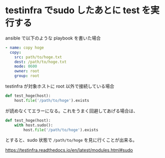 testinfra でsudo したあとに test を実行する
===

ansible で以下のような playbook を書いた場合

```yaml
- name: copy hoge
  copy:
    src: path/to/hoge.txt
    dest: /path/to/hoge.txt
    mode: 0600
    owner: root
    group: root
```

testinfra が対象ホストに root 以外で接続している場合

```python
def test_hoge(host):
    host.file('/path/to/hoge').exists
```

が読めなくてエラーになる。これをうまく回避してあげる場合は、

```python
def test_hoge(host):
    with host.sudo():
        host.file('/path/to/hoge').exists
```

とすると、sudo 状態で `/path/to/hoge` を見に行くことが出来る。

https://testinfra.readthedocs.io/en/latest/modules.html#sudo
